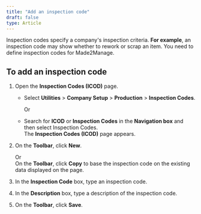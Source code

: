 ```yaml
---
title: "Add an inspection code"
draft: false
type: Article 
---
```


Inspection codes specify a company's inspection criteria. **For example**, an inspection code may show whether to rework or scrap an item. You need to define inspection codes for Made2Manage.

## To add an inspection code

1.  Open the **Inspection Codes (ICOD)** page.
    -  Select **Utilities** > **Company Setup** > **Production** > **Inspection Codes**.

        Or

    -  Search for **ICOD** or **Inspection Codes** in the **Navigation box** and then select Inspection Codes. <br> The **Inspection Codes (ICOD)** page appears.

1.  On the **Toolbar**, click **New**.

    Or
    <br> On the **Toolbar**, click **Copy** to base the inspection code on the existing data displayed on the page.

2.  In the **Inspection Code** box, type an inspection code.
3.  In the **Description** box, type a description of the inspection code.
4.  On the **Toolbar**, click **Save**.